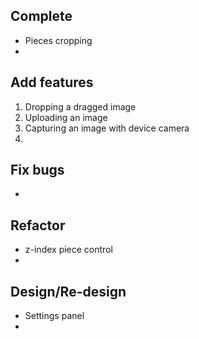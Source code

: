 ## Complete
- Pieces cropping
- 

## Add features
1. Dropping a dragged image
1. Uploading an image
1. Capturing an image with device camera
1. 

## Fix bugs
- 

## Refactor
- z-index piece control
- 

## Design/Re-design
- Settings panel
- 